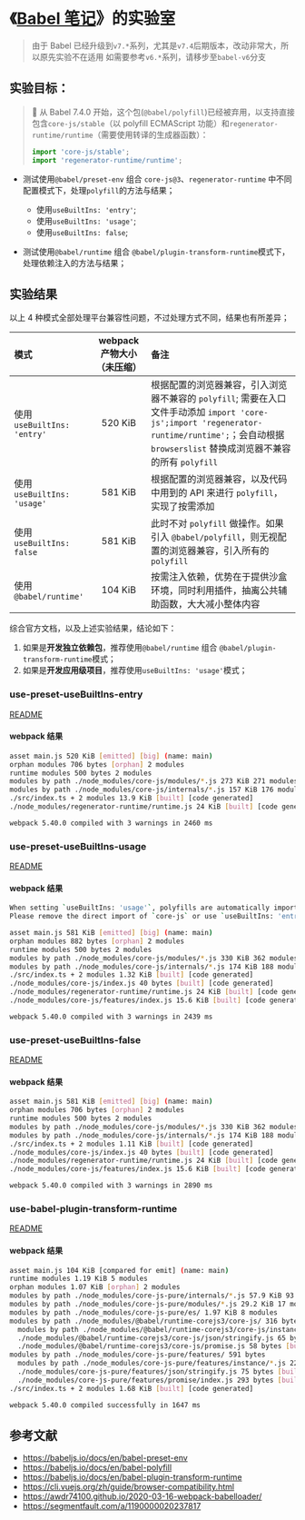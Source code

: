 # 《[Babel 笔记](https://itony.net/babel-note)》的实验室

> 由于 Babel 已经升级到`v7.*`系列，尤其是`v7.4`后期版本，改动非常大，所以原先实验不在适用
> 如需要参考`v6.*`系列，请移步至`babel-v6`分支

## 实验目标：

> 🚨 从 Babel 7.4.0 开始，这个包(`@babel/polyfill`)已经被弃用，以支持直接包含`core-js/stable`（以 polyfill ECMAScript 功能）和`regenerator-runtime/runtime`（需要使用转译的生成器函数）：
>
> ```javascript
> import 'core-js/stable';
> import 'regenerator-runtime/runtime';
> ```

- 测试使用`@babel/preset-env` 组合 `core-js@3`、`regenerator-runtime` 中不同配置模式下，处理`polyfill`的方法与结果；

  - 使用`useBuiltIns: 'entry'`;
  - 使用`useBuiltIns: 'usage'`;
  - 使用`useBuiltIns: false`;

- 测试使用`@babel/runtime` 组合 `@babel/plugin-transform-runtime`模式下，处理依赖注入的方法与结果；

## 实验结果

以上 4 种模式全部处理平台兼容性问题，不过处理方式不同，结果也有所差异；

| 模式                       | webpack 产物大小（未压缩） | 备注                                                                                                                                                                                                |
| :------------------------- | :------------------------: | :-------------------------------------------------------------------------------------------------------------------------------------------------------------------------------------------------- |
| 使用`useBuiltIns: 'entry'` |          520 KiB           | 根据配置的浏览器兼容，引入浏览器不兼容的 `polyfill`; 需要在入口文件手动添加 `import 'core-js';import 'regenerator-runtime/runtime';`；会自动根据 `browserslist` 替换成浏览器不兼容的所有 `polyfill` |
| 使用`useBuiltIns: 'usage'` |          581 KiB           | 根据配置的浏览器兼容，以及代码中用到的 API 来进行 `polyfill`，实现了按需添加                                                                                                                        |
| 使用`useBuiltIns: false`   |          581 KiB           | 此时不对 `polyfill` 做操作。如果引入 `@babel/polyfill`，则无视配置的浏览器兼容，引入所有的 `polyfill`                                                                                               |
| 使用`@babel/runtime'`      |          104 KiB           | 按需注入依赖，优势在于提供沙盒环境，同时利用插件，抽离公共辅助函数，大大减小整体内容                                                                                                                |

综合官方文档，以及上述实验结果，结论如下：

1. 如果是**开发独立依赖包**，推荐使用`@babel/runtime` 组合 `@babel/plugin-transform-runtime`模式；
2. 如果是**开发应用级项目**，推荐使用`useBuiltIns: 'usage'`模式；

### use-preset-useBuiltIns-entry

[README](./use-preset-useBuiltIns-entry/README.md)

#### webpack 结果

```bash
asset main.js 520 KiB [emitted] [big] (name: main)
orphan modules 706 bytes [orphan] 2 modules
runtime modules 500 bytes 2 modules
modules by path ./node_modules/core-js/modules/*.js 273 KiB 271 modules
modules by path ./node_modules/core-js/internals/*.js 157 KiB 176 modules
./src/index.ts + 2 modules 13.9 KiB [built] [code generated]
./node_modules/regenerator-runtime/runtime.js 24 KiB [built] [code generated]

webpack 5.40.0 compiled with 3 warnings in 2460 ms
```

### use-preset-useBuiltIns-usage

[README](./use-preset-useBuiltIns-usage/README.md)

#### webpack 结果

```bash
When setting `useBuiltIns: 'usage'`, polyfills are automatically imported when needed.
Please remove the direct import of `core-js` or use `useBuiltIns: 'entry'` instead.

asset main.js 581 KiB [emitted] [big] (name: main)
orphan modules 882 bytes [orphan] 2 modules
runtime modules 500 bytes 2 modules
modules by path ./node_modules/core-js/modules/*.js 330 KiB 362 modules
modules by path ./node_modules/core-js/internals/*.js 174 KiB 188 modules
./src/index.ts + 2 modules 1.32 KiB [built] [code generated]
./node_modules/core-js/index.js 40 bytes [built] [code generated]
./node_modules/regenerator-runtime/runtime.js 24 KiB [built] [code generated]
./node_modules/core-js/features/index.js 15.6 KiB [built] [code generated]

webpack 5.40.0 compiled with 3 warnings in 2439 ms
```

### use-preset-useBuiltIns-false

[README](./use-preset-useBuiltIns-false/README.md)

#### webpack 结果

```bash
asset main.js 581 KiB [emitted] [big] (name: main)
orphan modules 706 bytes [orphan] 2 modules
runtime modules 500 bytes 2 modules
modules by path ./node_modules/core-js/modules/*.js 330 KiB 362 modules
modules by path ./node_modules/core-js/internals/*.js 174 KiB 188 modules
./src/index.ts + 2 modules 1.11 KiB [built] [code generated]
./node_modules/core-js/index.js 40 bytes [built] [code generated]
./node_modules/regenerator-runtime/runtime.js 24 KiB [built] [code generated]
./node_modules/core-js/features/index.js 15.6 KiB [built] [code generated]

webpack 5.40.0 compiled with 3 warnings in 2890 ms
```

### use-babel-plugin-transform-runtime

[README](./use-babel-plugin-transform-runtime/README.md)

#### webpack 结果

```bash
asset main.js 104 KiB [compared for emit] (name: main)
runtime modules 1.19 KiB 5 modules
orphan modules 1.07 KiB [orphan] 2 modules
modules by path ./node_modules/core-js-pure/internals/*.js 57.9 KiB 93 modules
modules by path ./node_modules/core-js-pure/modules/*.js 29.2 KiB 17 modules
modules by path ./node_modules/core-js-pure/es/ 1.97 KiB 8 modules
modules by path ./node_modules/@babel/runtime-corejs3/core-js/ 316 bytes
  modules by path ./node_modules/@babel/runtime-corejs3/core-js/instance/*.js 193 bytes 3 modules
  ./node_modules/@babel/runtime-corejs3/core-js/json/stringify.js 65 bytes [built] [code generated]
  ./node_modules/@babel/runtime-corejs3/core-js/promise.js 58 bytes [built] [code generated]
modules by path ./node_modules/core-js-pure/features/ 591 bytes
  modules by path ./node_modules/core-js-pure/features/instance/*.js 223 bytes 3 modules
  ./node_modules/core-js-pure/features/json/stringify.js 75 bytes [built] [code generated]
  ./node_modules/core-js-pure/features/promise/index.js 293 bytes [built] [code generated]
./src/index.ts + 2 modules 1.68 KiB [built] [code generated]

webpack 5.40.0 compiled successfully in 1647 ms
```

## 参考文献

- https://babeljs.io/docs/en/babel-preset-env
- https://babeljs.io/docs/en/babel-polyfill
- https://babeljs.io/docs/en/babel-plugin-transform-runtime
- https://cli.vuejs.org/zh/guide/browser-compatibility.html
- https://awdr74100.github.io/2020-03-16-webpack-babelloader/
- https://segmentfault.com/a/1190000020237817
